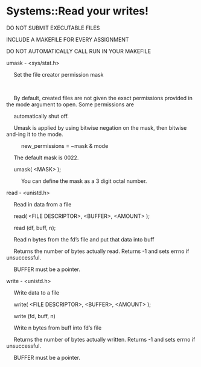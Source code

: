 # Systems::Read your writes!

DO NOT SUBMIT EXECUTABLE FILES

INCLUDE A MAKEFILE FOR EVERY ASSIGNMENT

DO NOT AUTOMATICALLY CALL RUN IN YOUR MAKEFILE

  


umask - &lt;sys/stat.h&gt;

  


     Set the file creator permission mask

     

     By default, created files are not given the exact permissions provided in the mode argument to open. Some permissions are     

     automatically shut off.

  


     Umask is applied by using bitwise negation on the mask, then bitwise and-ing it to the mode.

  


          new_permissions = ~mask &amp; mode

  


     The default mask is 0022.

  


     umask( &lt;MASK&gt; );

          You can define the mask as a 3 digit octal number.

  


read - &lt;unistd.h&gt;

     Read in data from a file

  


     read( &lt;FILE DESCRIPTOR&gt;, &lt;BUFFER&gt;, &lt;AMOUNT&gt; );

  


     read (df, buff, n);

  


     Read n bytes from the fd’s file and put that data into buff

  


     Returns the number of bytes actually read. Returns -1 and sets errno if unsuccessful.

  


     BUFFER must be a pointer.

  


write - &lt;unistd.h&gt;

     Write data to a file

  


     write( &lt;FILE DESCRIPTOR&gt;, &lt;BUFFER&gt;, &lt;AMOUNT&gt; );

  


     write (fd, buff, n)

  


     Write n bytes from buff into fd’s file

  


     Returns the number of bytes actually written. Returns -1 and sets errno if unsuccessful.

  


     BUFFER must be a pointer.
